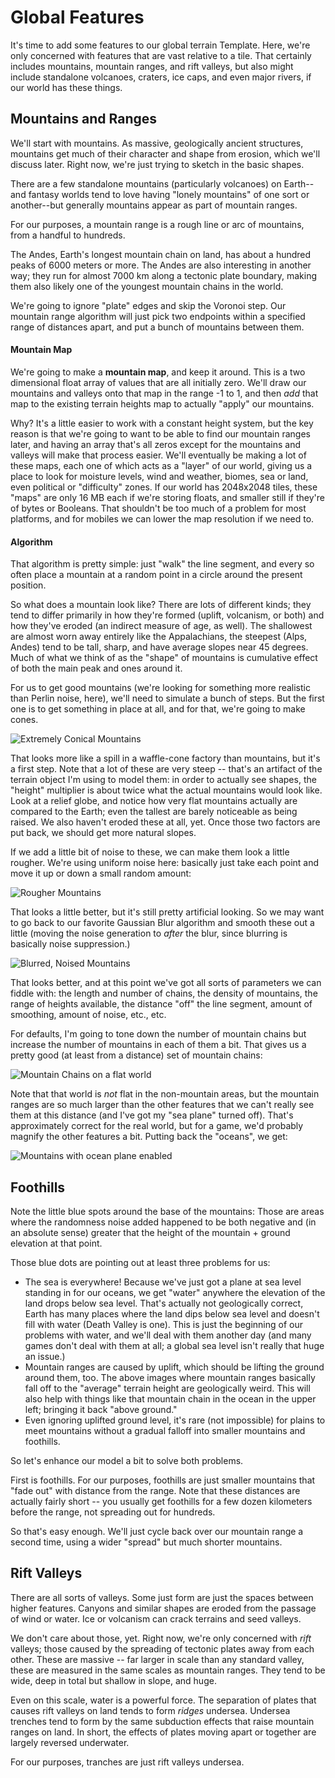# Global Features

It's time to add some features to our global terrain Template.   Here, we're only concerned with features that are vast relative to a tile.   That certainly includes mountains, mountain ranges, and rift valleys, but also might include standalone volcanoes, craters, ice caps, and even major rivers, if our world has these things.

## Mountains and Ranges

We'll start with mountains.  As massive, geologically ancient structures, mountains get much of their character and shape from erosion, which we'll discuss later.   Right now, we're just trying to sketch in the basic shapes.

There are a few standalone mountains (particularly volcanoes) on Earth--and fantasy worlds tend to love having "lonely mountains" of one sort or another--but generally mountains appear as part of mountain ranges.

For our purposes, a mountain range is a rough line or arc of mountains, from a handful to hundreds.  

The Andes, Earth's longest mountain chain on land, has about a hundred peaks of 6000 meters or more.  The Andes are also interesting in another way; they run for almost 7000 km along a tectonic plate boundary, making them also likely one of the youngest mountain chains in the world.   

We're going to ignore "plate" edges and skip the Voronoi step.   Our mountain range algorithm will just pick two endpoints within a specified range of distances apart, and put a bunch of mountains between them.

#### Mountain Map

We're going to make a **mountain map**, and keep it around.   This is a two dimensional float array of values that are all initially zero.   We'll draw our mountains and valleys onto that map in the range -1 to 1, and then _add_ that map to the existing terrain heights map to actually "apply" our mountains. 

Why?   It's a little easier to work with a constant height system, but the key reason is that we're going to want to be able to find our mountain ranges later, and having an array that's all zeros except for the mountains and valleys  will make that process easier.   We'll eventually be making a lot of these maps, each one of which acts as a "layer" of our world, giving us a place to look for moisture levels, wind and weather, biomes, sea or land, even political or "difficulty" zones.    If our world has 2048x2048 tiles, these "maps" are only 16 MB each if we're storing floats, and smaller still if they're of bytes or Booleans.   That shouldn't be too much of a problem for most platforms, and for mobiles we can lower the map resolution if we need to.

#### Algorithm

That algorithm is pretty simple:   just "walk" the line segment, and every so often place a mountain at a random point in a circle around the present position.

So what does a mountain look like?    There are lots of different kinds; they tend to differ primarily in how they're formed (uplift, volcanism, or both) and how they've eroded (an indirect measure of age, as well).   The shallowest are almost worn away entirely like the Appalachians, the steepest (Alps, Andes) tend to be tall, sharp, and have average slopes near 45 degrees.   Much of what we think of as the "shape" of mountains is cumulative effect of both the main peak and ones around it.

For us to get good mountains (we're looking for something more realistic than Perlin noise, here), we'll need to simulate a bunch of steps.   But the first one is to get something in place at all, and for that, we're going to make cones.

![Extremely Conical Mountains](media/mtns-conical.png)

That looks more like a spill in a waffle-cone factory than mountains, but it's a first step.   Note that a lot of these are very steep -- that's an artifact of the terrain object I'm using to model them:  in order to actually see shapes, the "height" multiplier is about twice what the actual mountains would look like.   Look at a relief globe, and notice how very flat mountains actually are compared to the Earth; even the tallest are barely noticeable as being raised.   We also haven't eroded these at all, yet.   Once those two factors are put back, we should get more natural slopes.

If we add a little bit of noise to these, we can make them look a little rougher.   We're using uniform noise here:  basically just take each point and move it up or down a small random amount:

![Rougher Mountains](media/mtns-noise.png)

That looks a little better, but it's still pretty artificial looking.   So we may want to go back to our favorite Gaussian Blur algorithm and smooth these out a little (moving the noise generation to _after_ the blur, since blurring is basically noise suppression.)

![Blurred, Noised Mountains](media/mtns-noise-blur.png)

That looks better, and at this point we've got all sorts of parameters we can fiddle with:  the length and number of chains, the density of mountains, the range of heights available, the distance "off" the line segment, amount of smoothing, amount of noise, etc., etc.

For defaults, I'm going to tone down the number of mountain chains but increase the number of mountains in each of them a bit.  That gives us a pretty good (at least from a distance) set of mountain chains:

![Mountain Chains on a flat world](media/mtns-chains.png)

Note that that world is _not_ flat in the non-mountain areas, but the mountain ranges are so much larger than the other features that we can't really see them at this distance (and I've got my "sea plane" turned off).   That's approximately correct for the real world, but for a game, we'd probably magnify the other features a bit.  Putting back the "oceans", we get:

![Mountains with ocean plane enabled](media/mtns-oceans.png)

## Foothills

Note the little blue spots around the base of the mountains:  Those are areas where the randomness noise added happened to be both negative and (in an absolute sense) greater that the height of the mountain + ground elevation at that point.

Those blue dots are pointing out at least three problems for us:

- The sea is everywhere!   Because we've just got a plane at sea level standing in for our oceans, we get "water" anywhere the elevation of the land drops below sea level.   That's actually not geologically correct, Earth has many places where the land dips below sea level and doesn't fill with water (Death Valley is one).   This is just the beginning of our problems with water, and we'll deal with them another day (and many games don't deal with them at all; a global sea level isn't really that huge an issue.)
- Mountain ranges are caused by uplift, which should be lifting the ground around them, too.   The above images where mountain ranges basically fall off to the "average" terrain height are geologically weird.  This will also help with things like that mountain chain in the ocean in the upper left; bringing it back "above ground."
- Even ignoring uplifted ground level, it's rare (not impossible) for plains to meet mountains without a gradual falloff into smaller mountains and foothills.

So let's enhance our model a bit to solve both problems.

First is foothills.   For our purposes, foothills are just smaller mountains that "fade out" with distance from the range.  Note that these distances are actually fairly short -- you usually get foothills for a few dozen kilometers before the range, not spreading out for hundreds.

So that's easy enough.  We'll just cycle back over our mountain range a second time, using a wider "spread" but much shorter mountains.

## Rift Valleys

There are all sorts of valleys.   Some just form are just the spaces between higher features.  Canyons and similar shapes are eroded from the passage of wind or water.   Ice or volcanism can crack terrains and seed valleys.

We don't care about those, yet.  Right now, we're only concerned with _rift_ valleys; those caused by the spreading of tectonic plates away from each other.   These are massive -- far larger in scale than any standard valley, these are measured in the same scales as mountain ranges.   They tend to be wide, deep in total but shallow in slope, and huge.

Even on this scale, water is a powerful force.   The separation of plates that causes rift valleys on land tends to form _ridges_ undersea.   Undersea trenches tend to form by the same subduction effects that raise mountain ranges on land.   In short, the effects of plates moving apart or together are largely reversed underwater.

For our purposes, tranches are just rift valleys undersea.
